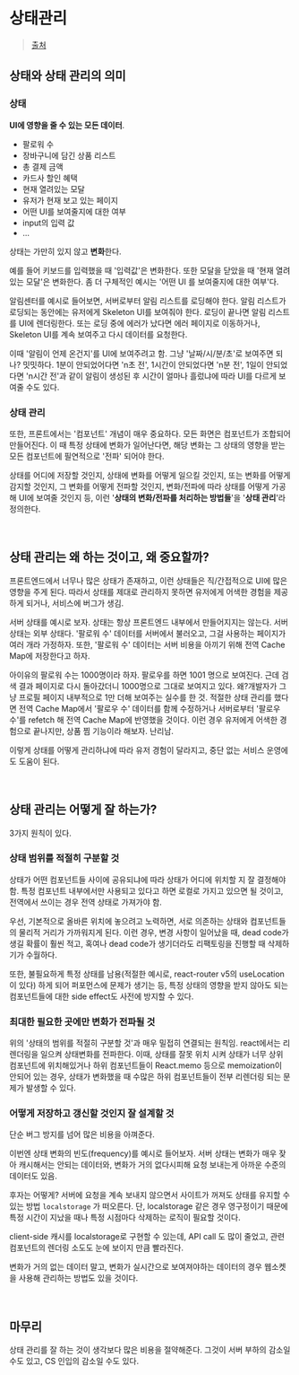 # 상태관리

> [출처](https://blog.hoseung.me/2021-12-05-state-management)

## 상태와 상태 관리의 의미

### 상태

**UI에 영향을 줄 수 있는 모든 데이터**.

- 팔로워 수
- 장바구니에 담긴 상품 리스트
- 총 결제 금액
- 카드사 할인 혜택
- 현재 열려있는 모달
- 유저가 현재 보고 있는 페이지
- 어떤 UI를 보여줄지에 대한 여부
- input의 입력 값
- ...

상태는 가만히 있지 않고 **변화**한다.

예를 들어 키보드를 입력했을 때 '입력값'은 변화한다. 또한 모달을 닫았을 때 '현재 열려있는 모달'은 변화한다. 좀 더 구체적인 예시는 '어떤 UI 를 보여줄지에 대한 여부'다.

알림센터를 예시로 들어보면, 서버로부터 알림 리스트를 로딩해야 한다. 알림 리스트가 로딩되는 동안에는 유저에게 Skeleton UI를 보여줘야 한다. 로딩이 끝나면 알림 리스트를 UI에 렌더링한다. 또는 로딩 중에 에러가 났다면 에러 페이지로 이동하거나, Skeleton UI를 계속 보여주고 다시 데이터를 요청한다.

이때 '알림이 언제 온건지'를 UI에 보여주려고 함. 그냥 '날짜/시/분/초'로 보여주면 되나? 밋밋하다. 1분이 안되었어다면 'n초 전', 1시간이 안되었다면 'n분 전', 1일이 안되었다면 'n시간 전'과 같이 알림이 생성된 후 시간이 얼마나 흘렀냐에 따라 UI를 다르게 보여줄 수도 있다.

### 상태 관리

또한, 프론트에서는 '컴포넌트' 개념이 매우 중요하다. 모든 화면은 컴포넌트가 조합되어 만들어진다. 이 때 특정 상태에 변화가 일어난다면, 해당 변화는 그 상태의 영향을 받는 모든 컴포넌트에 필연적으로 '전파' 되어야 한다.

상태를 어디에 저장할 것인지, 상태에 변화를 어떻게 일으킬 것인지, 또는 변화를 어떻게 감지할 것인지, 그 변화를 어떻게 전파할 것인지, 변화/전파에 따라 상태를 어떻게 가공해 UI에 보여줄 것인지 등, 이런 '**상태의 변화/전파를 처리하는 방법들**'을 '**상태 관리**'라 정의한다.

<br/>

## 상태 관리는 왜 하는 것이고, 왜 중요할까?

프론트엔드에서 너무나 많은 상태가 존재하고, 이런 상태들은 직/간접적으로 UI에 많은 영향을 주게 된다. 따라서 상태를 제대로 관리하지 못하면 유저에게 어색한 경험을 제공하게 되거나, 서비스에 버그가 생김.

서버 상태를 예시로 보자. 상태는 항상 프론트엔드 내부에서 만들어지지는 않는다. 서버 상태는 외부 상태다. '팔로워 수' 데이터를 서버에서 불러오고, 그걸 사용하는 페이지가 여러 개라 가정하자. 또한, '팔로워 수' 데이터는 서버 비용을 아끼기 위해 전역 Cache Map에 저장한다고 하자. 

아이유의 팔로워 수는 1000명이라 하자. 팔로우를 하면 1001 명으로 보여진다. 근데 검색 결과 페이지로 다시 돌아갔더니 1000명으로 그대로 보여지고 있다. 왜?개발자가 그냥 프로필 페이지 내부적으로 1만 더해 보여주는 실수를 한 것. 적절한 상태 관리를 했다면 전역 Cache Map에서 '팔로우 수' 데이터를 함께 수정하거나 서버로부터 '팔로우 수'를 refetch 해 전역 Cache Map에 반영했을 것이다. 이런 경우 유저에게 어색한 경험으로 끝나지만, 상품 찜 기능이라 해보자. 난리남.

이렇게 상태를 어떻게 관리하냐에 따라 유저 경험이 달라지고, 중단 없는 서비스 운영에도 도움이 된다.

<br/>

## 상태 관리는 어떻게 잘 하는가?

3가지 원칙이 있다.

### 상태 범위를 적절히 구분할 것

상태가 어떤 컴포넌트들 사이에 공유되냐에 따라 상태가 어디에 위치할 지 잘 결정해야 함. 특정 컴포넌트 내부에서만 사용되고 있다고 하면 로컬로 가지고 있으면 될 것이고, 전역에서 쓰이는 경우 전역 상태로 가져가야 함.

우선, 기본적으로 올바른 위치에 놓으려고 노력하면, 서로 의존하는 상태와 컴포넌트들의 물리적 거리가 가까워지게 된다. 이런 경우, 변경 사항이 일어났을 때, dead code가 생길 확률이 훨씬 적고, 혹여나 dead code가 생기더라도 리팩토링을 진행할 때 삭제하기가 수월하다.

또한, 불필요하게 특정 상태를 남용(적절한 예시로, react-router v5의 useLocation이 있다) 하게 되어 퍼포먼스에 문제가 생기는 등, 특정 상태의 영향을 받지 않아도 되는 컴포넌트들에 대한 side effect도 사전에 방지할 수 있다.

### 최대한 필요한 곳에만 변화가 전파될 것

위의 '상태의 범위를 적절히 구분할 것'과 매우 밀접히 연결되는 원칙임. react에서는 리렌더링을 일으켜 상태변화를 전파한다. 이때, 상태를 잘못 위치 시켜 상태가 너무 상위 컴포넌트에 위치해있거나 하위 컴포넌트들이 React.memo 등으로 memoization이 안되어 있는 경우, 상태가 변화했을 때 수많은 하위 컴포넌트들이 전부 리렌더링 되는 문제가 발생할 수 있다.

### 어떻게 저장하고 갱신할 것인지 잘 설계할 것

단순 버그 방지를 넘어 많은 비용을 아껴준다.

이번엔 상태 변화의 빈도(frequency)를 예시로 들어보자. 서버 상태는 변화가 매우 잦아 캐시해서는 안되는 데이터와, 변화가 거의 없다시피해 요청 보내는게 아까운 수준의 데이터도 있음.

후자는 어떻게? 서버에 요청을 계속 보내지 않으면서 사이트가 꺼져도 상태를 유지할 수 있는 방법 `localstorage` 가 떠오른다. 단, localstorage 같은 경우 영구정이기 때문에 특정 시간이 지났을 때나 특정 시점마다 삭제하는 로직이 필요할 것이다.

client-side 캐시를 localstorage로 구현할 수 있는데, API call 도 많이 줄었고, 관련 컴포넌트의 렌더링 소도도 눈에 보이지 만큼 빨라진다.

변화가 거의 없는 데이터 말고, 변화가 실시간으로 보여져야하는 데이터의 경우 웹소켓을 사용해 관리하는 방법도 있을 것이다.

<br/>

## 마무리

상태 관리를 잘 하는 것이 생각보다 많은 비용을 절약해준다. 그것이 서버 부하의 감소일 수도 있고, CS 인입의 감소일 수도 있다.

